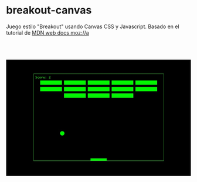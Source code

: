# breakout-canvas
Juego estilo "Breakout" usando Canvas CSS y Javascript.
Basado en el tutorial de <a target="_blank" href="https://developer.mozilla.org/es/docs/Games/Workflows/Famoso_juego_2D_usando_JavaScript_puro">MDN web docs moz://a</a>

<br><br><br>
<img src="./img-demo.jpg">
